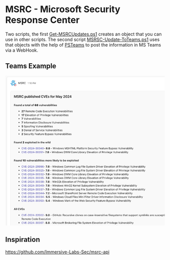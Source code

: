 # MSRC - Microsoft Security Response Center

Two scripts, the first [Get-MSRCUpdates.ps1](./Get-MSRCUpdates.ps1) creates an object that you can use in other scripts. The second script [MSRSC-Update-ToTeams.ps1](./MSRSC-Update-ToTeams.ps1) uses that objects with the help of [PSTeams](http://github.com/evotecit/psteams/) to post the information in MS Teams via a WebHook.

## Teams Example
![Teams Example](./teams-example.png?raw=true)

## Inspiration
https://github.com/Immersive-Labs-Sec/msrc-api
